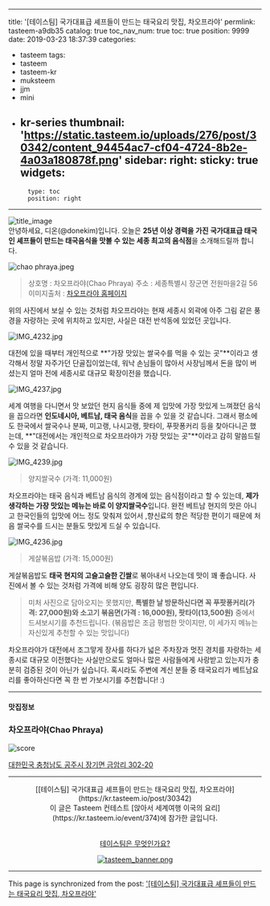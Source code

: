 
---
title: '[테이스팀] 국가대표급 셰프들이 만드는 태국요리 맛집, 차오프라야'
permlink: tasteem-a9db35
catalog: true
toc_nav_num: true
toc: true
position: 9999
date: 2019-03-23 18:37:39
categories:
- tasteem
tags:
- tasteem
- tasteem-kr
- muksteem
- jjm
- mini
- kr-series
thumbnail: 'https://static.tasteem.io/uploads/276/post/30342/content_94454ac7-cf04-4724-8b2e-4a03a180878f.png'
sidebar:
    right:
        sticky: true
widgets:
    -
        type: toc
        position: right
---


![title_image](https://static.tasteem.io/uploads/276/post/30342/content_94454ac7-cf04-4724-8b2e-4a03a180878f.png)
<br/>
안녕하세요, 디온(@donekim)입니다. 오늘은 **25년 이상 경력을 가진 국가대표급 태국인 셰프들이 만드는 태국음식을 맛볼 수 있는 세종 최고의 음식점**을 소개해드릴까 합니다.


![chao phraya.jpeg](https://static.tasteem.io/uploads/image/image/151887/b32f45e0-d9ec-4c30-bb99-b03d4c385ed6.jpeg)

> 상호명 : 차오프라야(Chao Phraya)
> 주소 : 세종특별시 장군면 전원마을2길 56
> 이미지출처 : [차오프라야 홈페이지](https://chaophraya.modoo.at/)

위의 사진에서 보실 수 있는 것처럼 차오프라야는 현재 세종시 외곽에 아주 그림 같은 풍경을 자랑하는 곳에 위치하고 있지만, 사실은 대전 반석동에 있었던 곳입니다.


![IMG_4232.jpg](https://static.tasteem.io/uploads/image/image/151888/b32f45e0-d9ec-4c30-bb99-b03d4c385ed6.jpeg)

대전에 있을 때부터 개인적으로 **"가장 맛있는 쌀국수를 먹을 수 있는 곳"**이라고 생각해서 정말 자주가던 단골집이었는데, 워낙 손님들이 많아서 사장님께서 돈을 많이 버셨는지 얼마 전에 세종시로 대규모 확장이전을 했습니다.



![IMG_4237.jpg](https://static.tasteem.io/uploads/image/image/151890/b32f45e0-d9ec-4c30-bb99-b03d4c385ed6.jpeg)


세계 여행을 다니면서 맛 보았던 현지 음식들 중에 제 입맛에 가장 맛있게 느껴졌던 음식을 꼽으라면 **인도네시아, 베트남, 태국 음식**을 꼽을 수 있을 것 같습니다. 그래서 평소에도 한국에서 쌀국수나 분짜, 미고랭, 나시고랭, 팟타이, 푸팟퐁커리 등을 찾아다니곤 했는데, **"대전에서는 개인적으로 차오프라야가 가장 맛있는 곳"**이라고 감히 말씀드릴 수 있을 것 같습니다.


![IMG_4239.jpg](https://static.tasteem.io/uploads/image/image/151891/b32f45e0-d9ec-4c30-bb99-b03d4c385ed6.jpeg)
> 양지쌀국수 (가격: 11,000원)

차오프라야는 태국 음식과 베트남 음식의 경계에 있는 음식점이라고 할 수 있는데, **제가 생각하는 가장 맛있는 메뉴는 바로 이 양지쌀국수**입니다. 완전 베트남 현지의 맛은 아니고 한국인들의 입맛에 어느 정도 맞춰져 있어서 ,향신료의 향은 적당한 편이기 때문에 처음 쌀국수를 드시는 분들도 맛있게 드실 수 있습니다.


![IMG_4236.jpg](https://static.tasteem.io/uploads/image/image/151892/b32f45e0-d9ec-4c30-bb99-b03d4c385ed6.jpeg)
> 게살볶음밥 (가격: 15,000원)

게살볶음밥도 **태국 현지의 고슬고슬한 긴쌀**로 볶아내서 나오는데 맛이 꽤 좋습니다. 사진에서 볼 수 있는 것처럼 가격에 비해 양도 굉장히 많은 편입니다.

> 미처 사진으로 담아오지는 못했지만, **특별한 날 방문하신다면 꼭 푸팟퐁커리(가격: 27,000원)와 소고기 볶음면(가격 : 16,000원), 팟타이(13,500원)** 중에서 드셔보시기를 추천드립니다. (볶음밥은 조금 평범한 맛이지만, 이 세가지 메뉴는 자신있게 추천할 수 있는 맛입니다)

차오프라야가 대전에서 조그맣게 장사를 하다가 넓은 주차장과 멋진 경치를 자랑하는 세종시로 대규모 이전했다는 사실만으로도 얼마나 많은 사람들에게 사랑받고 있는지가 충분히 검증된 것이 아닌가 싶습니다. 혹시라도 주변에 계신 분들 중 태국요리가 베트남요리를 좋아하신다면 꼭 한 번 가보시기를 추천합니다! :)


---------------------
#### 맛집정보
### 차오프라야(Chao Phraya)
![score](https://static.tasteem.io/images/steem/3Crowns.png)

[대한민국 충청남도 공주시 장기면 금암리 302-20](https://kr.tasteem.io/post/30342#map)

-----------------------------------------
<center>[[테이스팀] 국가대표급 셰프들이 만드는 태국요리 맛집, 차오프라야](https://kr.tasteem.io/post/30342)
<br/>이 글은 Tasteem 컨테스트
 [앉아서 세계여행 이국의 요리](https://kr.tasteem.io/event/374)에 참가한 글입니다.

<br/>[테이스팀은 무엇인가요?](https://kr.tasteem.io/about)

[![tasteem_banner.png](https://static.tasteem.io/images/tasteem_banner_v3.png)](https://kr.tasteem.io)</center>

- - -

This page is synchronized from the post: ['[테이스팀] 국가대표급 셰프들이 만드는 태국요리 맛집, 차오프라야'](https://steemit.com/@donekim/tasteem-a9db35)

